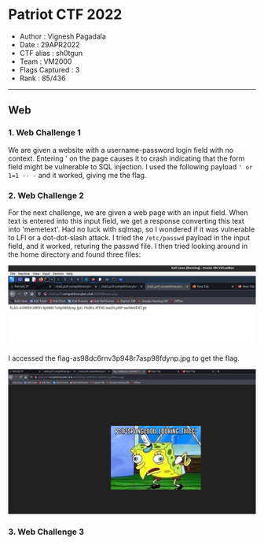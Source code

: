 # Patriot CTF 2022

* Author			: Vignesh Pagadala
* Date				: 29APR2022
* CTF alias 		: sh0tgun
* Team 				: VM2000
* Flags Captured	: 3
* Rank				: 85/436

---

## Web
### 1. Web Challenge 1

We are given a website with a username-password login field with no context. Entering ' on the page causes it to crash indicating that the form field might be vulnerable to SQL injection. I used the following payload ```' or 1=1 -- -``` and it worked, giving me the flag. 

### 2. Web Challenge 2

For the next challenge, we are given a web page with an input field. When text is entered into this input field, we get a response converting this text into 'memetext'. Had no luck with sqlmap, so I wondered if it was vulnerable to LFI or a dot-dot-slash attack. I tried the `/etc/passwd` payload in the input field, and it worked, returing the passwd file. I then tried looking around in the home directory and found three files:

![](https://github.com/vignesh-pagadala/ctf-writeups/blob/main/Patriot%20CTF%202022/Web/Screenshot%20from%202022-04-29%2020-42-02.png)

I accessed the flag-as98dc6rnv3p948r7asp98fdynp.jpg to get the flag. 

![](https://github.com/vignesh-pagadala/ctf-writeups/blob/main/Patriot%20CTF%202022/Web/Screenshot%20from%202022-04-29%2020-42-57.png)

### 3. Web Challenge 3

